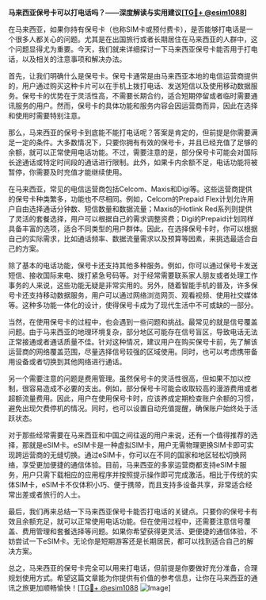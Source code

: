 **马来西亚保号卡可以打电话吗？——深度解读与实用建议[[TG💪+ @esim1088](https://t.me/s/esim1088)]**

在马来西亚，如果你持有保号卡（也称SIM卡或预付费卡），是否能够打电话是一个很多人都关心的问题。尤其是在出国旅行或者长期居住在马来西亚的人群中，这个问题显得尤为重要。今天，我们就来详细探讨一下马来西亚保号卡能否用于打电话，以及相关的注意事项和解决办法。

首先，让我们明确什么是保号卡。保号卡通常是由马来西亚本地的电信运营商提供的，用户通过购买这种卡片可以在手机上拨打电话、发送短信以及使用移动数据服务。保号卡的优势在于灵活性高，不需要长期合约，适合短期停留或者临时需要通讯服务的用户。然而，保号卡的具体功能和服务内容会因运营商而异，因此在选择和使用时需要特别注意。

那么，马来西亚的保号卡到底能不能打电话呢？答案是肯定的，但前提是你需要满足一定的条件。大多数情况下，只要你拥有有效的保号卡，并且已经充值了足够的余额，就可以正常使用电话功能。不过，需要注意的是，部分保号卡可能会对国际长途通话或特定时间段的通话进行限制。此外，如果卡内余额不足，电话功能将被暂停，你需要及时充值才能继续使用。

在马来西亚，常见的电信运营商包括Celcom、Maxis和Digi等。这些运营商提供的保号卡种类繁多，功能也不尽相同。例如，Celcom的Prepaid Flex计划允许用户自由选择通话分钟数、短信数量和数据流量；Maxis的Hotlink Red系列则提供了灵活的套餐选择，用户可以根据自己的需求调整资费；Digi的Prepaid计划同样具备丰富的选项，适合不同类型的用户群体。因此，在选择保号卡时，你可以根据自己的实际需求，比如通话频率、数据流量需求以及预算等因素，来挑选最适合自己的方案。

除了基本的电话功能，保号卡还支持其他多种服务。例如，你可以通过保号卡发送短信、接收国际来电、拨打紧急号码等。对于经常需要联系家人朋友或者处理工作事务的人来说，这些功能无疑是非常实用的。另外，随着智能手机的普及，许多保号卡还支持移动数据服务，用户可以通过网络浏览网页、观看视频、使用社交媒体等。这种多功能一体化的设计，使得保号卡成为了现代生活中不可或缺的一部分。

当然，在使用保号卡的过程中，也会遇到一些问题和挑战。最常见的就是信号覆盖问题。由于马来西亚的地理环境复杂，部分地区可能存在信号盲区，导致电话无法正常接通或者通话质量不佳。针对这种情况，建议用户在购买保号卡前，先了解该运营商的网络覆盖范围，尽量选择信号较强的区域使用。同时，也可以考虑携带备用设备或者切换到其他网络进行通话。

另一个需要注意的问题是费用管理。虽然保号卡的灵活性很高，但如果不加以控制，很容易造成不必要的支出。例如，部分保号卡可能会收取较高的漫游费用或者超额流量费用。因此，用户在使用保号卡时，应该养成定期检查账户余额的习惯，避免出现欠费停机的情况。同时，也可以设置自动充值提醒，确保账户始终处于活跃状态。

对于那些经常需要在马来西亚和中国之间往返的用户来说，还有一个值得推荐的选择，那就是eSIM卡。eSIM卡是一种虚拟SIM卡，用户无需物理更换SIM卡即可实现跨运营商的无缝切换。通过eSIM卡，你可以在不同的国家和地区轻松切换网络，享受更加便捷的通信体验。目前，马来西亚的多家运营商都支持eSIM卡服务，用户只需下载相应的应用程序并按照提示操作即可完成激活。相比于传统的实体SIM卡，eSIM卡不仅体积小巧、便于携带，而且支持多设备共享，非常适合经常出差或者旅行的人士。

最后，我们再来总结一下马来西亚保号卡能否打电话的关键点。只要你的保号卡有效且余额充足，就可以正常使用电话功能。但在使用过程中，还需要注意信号覆盖、费用管理和套餐选择等问题。如果你希望获得更灵活、更便捷的通信体验，不妨尝试一下eSIM卡。无论你是短期游客还是长期居民，都可以找到适合自己的解决方案。

总之，马来西亚的保号卡完全可以用来打电话，但前提是你要做好充分准备，合理规划使用方式。希望这篇文章能为你提供有价值的参考信息，让你在马来西亚的通讯之旅更加顺畅愉快！[[TG💪+ @esim1088](https://t.me/s/esim1088) ![Image](https://i.postimg.cc/4NQfJmqS/Snipaste-2025-05-13-00-14-12.png)]